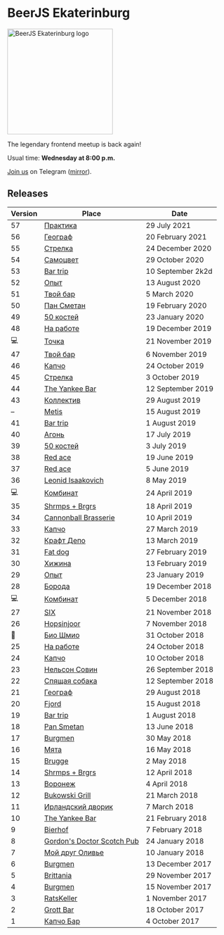 # BeerJS Ekaterinburg

<img src="https://github.com/beerjs/ekb/blob/master/logo.png?raw=true" alt="BeerJS Ekaterinburg logo" width="240" height="240" />

The legendary frontend meetup is back again!

Usual time: **Wednesday at 8:00 p.m.**

[Join us](https://t.me/beerjs_ekb) on Telegram ([mirror](https://teleg.run/beerjs_ekb)).

## Releases

Version | Place                                                       | Date
--------|-------------------------------------------------------------|------------------
57      | [Практика](https://github.com/beerjs/ekb/issues/75)         | 29 July 2021
56      | [Географ](https://github.com/beerjs/ekb/issues/74)          | 20 February 2021
55      | [Стрелка](https://github.com/beerjs/ekb/issues/73)          | 24 December 2020
54      | [Самоцвет](https://github.com/beerjs/ekb/issues/71)         | 29 October 2020
53      | [Bar trip](https://github.com/beerjs/ekb/issues/69)         | 10 September 2k2d
52      | [Опыт](https://github.com/beerjs/ekb/issues/68)             | 13 August 2020
51      | [Твой бар](https://github.com/beerjs/ekb/issues/66)         | 5 March 2020
50      | [Пан Сметан](https://github.com/beerjs/ekb/issues/64)       | 19 February 2020
49      | [50 костей](https://github.com/beerjs/ekb/issues/62)        | 23 January 2020
48      | [На работе](https://github.com/beerjs/ekb/issues/61)        | 19 December 2019
💻      | [Точка](https://github.com/beerjs/ekb/issues/60)            | 21 November 2019
47      | [Твой бар](https://github.com/beerjs/ekb/issues/59)         | 6 November 2019
46      | [Капчо](https://github.com/beerjs/ekb/issues/54)            | 24 October 2019
45      | [Стрелка](https://github.com/beerjs/ekb/issues/52)          | 3 October 2019
44      | [The Yankee Bar](https://github.com/beerjs/ekb/issues/51)   | 12 September 2019
43      | [Коллектив](https://github.com/beerjs/ekb/issues/50)        | 29 August 2019
–       | [Metis](https://github.com/beerjs/ekb/issues/49)            | 15 August 2019
41      | [Bar trip](https://github.com/beerjs/ekb/issues/48)         | 1 August 2019
40      | [Агонь](https://github.com/beerjs/ekb/issues/46)            | 17 July 2019
39      | [50 костей](https://github.com/beerjs/ekb/issues/45)        | 3 July 2019
38      | [Red ace](https://github.com/beerjs/ekb/issues/44)          | 19 June 2019
37      | [Red ace](https://github.com/beerjs/ekb/issues/43)          | 5 June 2019
36      | [Leonid Isaakovich](https://github.com/beerjs/ekb/issues/41) | 8 May 2019
💻      | [Комбинат](https://github.com/beerjs/ekb/issues/40)         | 24 April 2019
35      | [Shrmps + Brgrs](https://github.com/beerjs/ekb/issues/39)   | 18 April 2019
34      | [Cannonball Brasserie](https://github.com/beerjs/ekb/issues/38) | 10 April 2019
33      | [Капчо](https://github.com/beerjs/ekb/issues/36)            | 27 March 2019
32      | [Крафт Депо](https://github.com/beerjs/ekb/issues/35)       | 13 March 2019
31      | [Fat dog](https://github.com/beerjs/ekb/issues/34)          | 27 February 2019
30      | [Хижина](https://github.com/beerjs/ekb/issues/33)           | 13 February 2019
29      | [Опыт](https://github.com/beerjs/ekb/issues/32)             | 23 January 2019
28      | [Борода](https://github.com/beerjs/ekb/issues/31)           | 19 December 2018
💻      | [Комбинат](https://github.com/beerjs/ekb/issues/30)         | 5 December 2018
27      | [SIX](https://github.com/beerjs/ekb/issues/29)              | 21 November 2018 
26      | [Hopsinjoor](https://github.com/beerjs/ekb/issues/28)       | 7 November 2018
🍷      | [Био Шмио](https://github.com/beerjs/ekb/issues/27)         | 31 October 2018
25      | [На работе](https://github.com/beerjs/ekb/issues/26)        | 24 October 2018
24      | [Капчо](https://github.com/beerjs/ekb/issues/25)            | 10 October 2018
23      | [Нельсон Совин](https://github.com/beerjs/ekb/issues/23)    | 26 September 2018
22      | [Спящая собака](https://github.com/beerjs/ekb/issues/22)    | 12 September 2018
21      | [Географ](https://github.com/beerjs/ekb/issues/21)          | 29 August 2018
20      | [Fjord](https://github.com/beerjs/ekb/issues/20)            | 15 August 2018
19      | [Bar trip](https://github.com/beerjs/ekb/issues/19)         | 1 August 2018
18      | [Pan Smetan](https://github.com/beerjs/ekb/issues/18)       | 13 June 2018
17      | [Burgmen](https://github.com/beerjs/ekb/issues/17)          | 30 May 2018
16      | [Мята](https://github.com/beerjs/ekb/issues/16)             | 16 May 2018
15      | [Brugge](https://github.com/beerjs/ekb/issues/15)           | 2 May 2018
14      | [Shrmps + Brgrs](https://github.com/beerjs/ekb/issues/14)   | 12 April 2018
13      | [Воронеж](https://github.com/beerjs/ekb/issues/13)          | 4 April 2018
12      | [Bukowski Grill](https://github.com/beerjs/ekb/issues/12)   | 21 March 2018
11      | [Ирландский дворик](https://github.com/beerjs/ekb/issues/11)| 7 March 2018
10      | [The Yankee Bar](https://github.com/beerjs/ekb/issues/10)   | 21 February 2018
9       | [Bierhof](https://github.com/beerjs/ekb/issues/9)           | 7 February 2018
8       | [Gordon's Doctor Scotch Pub](https://github.com/beerjs/ekb/issues/8) | 24 January 2018
7       | [Мой друг Оливье](https://github.com/beerjs/ekb/issues/7)   | 10 January 2018
6       | [Burgmen](https://github.com/beerjs/ekb/issues/6)           | 13 December 2017
5       | [Brittania](https://github.com/beerjs/ekb/issues/5)         | 29 November 2017
4       | [Burgmen](https://github.com/beerjs/ekb/issues/4)           | 15 November 2017
3       | [RatsKeller](https://github.com/beerjs/ekb/issues/3)        | 1 November 2017
2       | [Grott Bar](https://github.com/beerjs/ekb/issues/2)         | 18 October 2017
1       | [Капчо Бар](https://github.com/beerjs/ekb/issues/1)         | 4 October 2017

